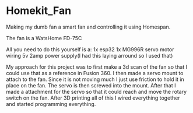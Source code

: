 # Homekit_Fan

Making my dumb fan a smart fan and controlling it using Homespan.

The fan is a WatsHome FD-75C

All you need to do this yourself is a:
1x esp32
1x MG996R servo motor
wiring
5v 2amp power supply(I had this laying arround so I used that)


My approach for this project was to first make a 3d scan of the fan so that I could use that as a reference in Fusion 360. I then made a servo mount to attach to the fan. Since it is not moving much I just use friction to hold it in place on the fan. The servo is then screwed into the mount. After that I made a attachment for the servo so that it could reach and move the rotary switch on the fan.
After 3D printing all of this I wired everything together and started programming everything.
